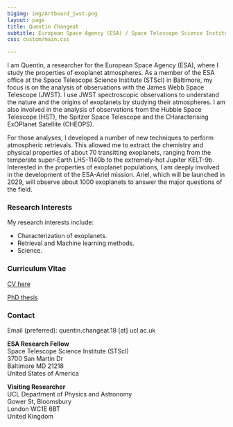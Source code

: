```yaml
---
bigimg: img/Artboard_jwst.png
layout: page
title: Quentin Changeat
subtitle: European Space Agency (ESA) / Space Telescope Science Institute (STScI)
css: custom/main.css

---
```


I am Quentin, a researcher for the European Space Agency (ESA), where I study the properties of exoplanet atmospheres. As a member of the ESA office at the Space Telescope Science Institute (STScI) in Baltimore, my focus is on the analysis of observations with the James Webb Space Telescope (JWST). I use JWST spectroscopic observations to understand the nature and the origins of exoplanets by studying their atmospheres. I am also involved in the analysis of observations from the Hubble Space Telescope (HST), the Spitzer Space Telescope and the CHaracterising ExOPlanet Satellite (CHEOPS). 

For those analyses, I developed a number of new techniques to perform atmospheric retrievals. This allowed me to extract the chemistry and physical properties of about 70 transitting exoplanets, ranging from the temperate super-Earth LHS-1140b to the extremely-hot Jupiter KELT-9b. Interested in the properties of exoplanet populations, I am deeply involved in the development of the ESA-Ariel mission. Ariel, which will be launched in 2029, will observe about 1000 exoplanets to answer the major questions of the field.

### Research Interests
My research interests include:

- Characterization of exoplanets.
- Retrieval and Machine learning methods.
- Science.

### Curriculum Vitae
[CV here](img/cv_quentin_changeat.pdf)

[PhD thesis](https://liveuclac-my.sharepoint.com/:b:/g/personal/ucapqch_ucl_ac_uk/EbUUk7ogPXVMrgRNv1yby5ABcuFv7nszdmY9Fc0n9sWjfA)



### Contact
Email (preferred): quentin.changeat.18 [at] ucl.ac.uk <br />

**ESA Research Fellow** <br />
Space Telescope Science Institute (STScI) <br />
3700 San Martin Dr <br />
Baltimore MD 21218 <br />
United States of America

**Visiting Researcher** <br />
UCL Department of Physics and Astronomy <br />
Gower St, Bloomsbury <br />
London WC1E 6BT <br />
United Kingdom

